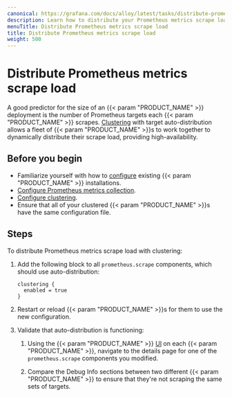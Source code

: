 ```yaml
---
canonical: https://grafana.com/docs/alloy/latest/tasks/distribute-prometheus-scrape-load/
description: Learn how to distribute your Prometheus metrics scrape load
menuTitle: Distribute Prometheus metrics scrape load
title: Distribute Prometheus metrics scrape load
weight: 500
---
```


# Distribute Prometheus metrics scrape load

A good predictor for the size of an {{< param "PRODUCT_NAME" >}} deployment is the number of Prometheus targets each {{< param "PRODUCT_NAME" >}} scrapes.
[Clustering][] with target auto-distribution allows a fleet of {{< param "PRODUCT_NAME" >}}s to work together to dynamically distribute their scrape load, providing high-availability.

## Before you begin

- Familiarize yourself with how to [configure][] existing {{< param "PRODUCT_NAME" >}} installations.
- [Configure Prometheus metrics collection][].
- [Configure clustering][].
- Ensure that all of your clustered {{< param "PRODUCT_NAME" >}}s have the same configuration file.

## Steps

To distribute Prometheus metrics scrape load with clustering:

1. Add the following block to all `prometheus.scrape` components, which should use auto-distribution:

   ```river
   clustering {
     enabled = true
   }
   ```

1. Restart or reload {{< param "PRODUCT_NAME" >}}s for them to use the new configuration.

1. Validate that auto-distribution is functioning:

   1. Using the {{< param "PRODUCT_NAME" >}} [UI][] on each {{< param "PRODUCT_NAME" >}}, navigate to the details page for one of the `prometheus.scrape` components you modified.

   1. Compare the Debug Info sections between two different {{< param "PRODUCT_NAME" >}} to ensure that they're not scraping the same sets of targets.

[Clustering]: ../../concepts/clustering/
[configure]: ../configure/
[Configure Prometheus metrics collection]: ../collect-prometheus-metrics/
[Configure clustering]: ../configure-alloy-clustering/
[UI]: ../debug/#component-detail-page
